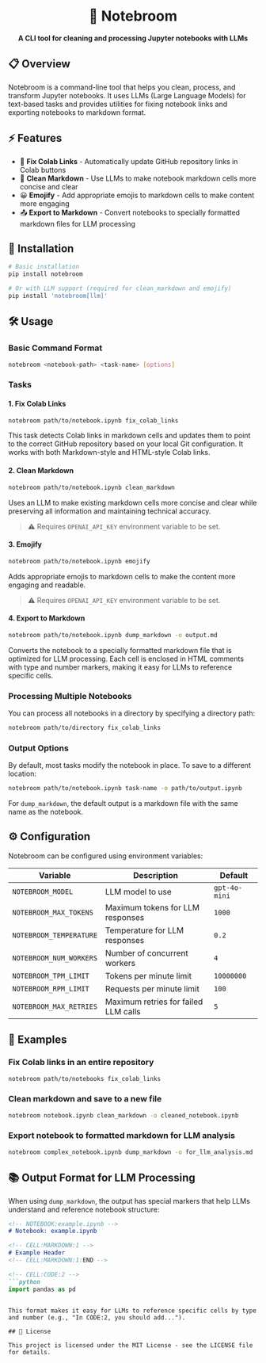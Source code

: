 <div align="center">

# 🧹 Notebroom

**A CLI tool for cleaning and processing Jupyter notebooks with LLMs**

</div>

## 📋 Overview

Notebroom is a command-line tool that helps you clean, process, and transform Jupyter notebooks. It uses LLMs (Large Language Models) for text-based tasks and provides utilities for fixing notebook links and exporting notebooks to markdown format.

## ⚡ Features

- 🔄 **Fix Colab Links** - Automatically update GitHub repository links in Colab buttons
- 📝 **Clean Markdown** - Use LLMs to make notebook markdown cells more concise and clear
- 😀 **Emojify** - Add appropriate emojis to markdown cells to make content more engaging
- 📤 **Export to Markdown** - Convert notebooks to specially formatted markdown files for LLM processing

## 🚀 Installation

```bash
# Basic installation
pip install notebroom

# Or with LLM support (required for clean_markdown and emojify)
pip install 'notebroom[llm]'
```

## 🛠️ Usage

### Basic Command Format

```bash
notebroom <notebook-path> <task-name> [options]
```

### Tasks

#### 1. Fix Colab Links

```bash
notebroom path/to/notebook.ipynb fix_colab_links
```

This task detects Colab links in markdown cells and updates them to point to the correct GitHub repository based on your local Git configuration. It works with both Markdown-style and HTML-style Colab links.

#### 2. Clean Markdown

```bash
notebroom path/to/notebook.ipynb clean_markdown
```

Uses an LLM to make existing markdown cells more concise and clear while preserving all information and maintaining technical accuracy.

> ⚠️ Requires `OPENAI_API_KEY` environment variable to be set.

#### 3. Emojify

```bash
notebroom path/to/notebook.ipynb emojify
```

Adds appropriate emojis to markdown cells to make the content more engaging and readable.

> ⚠️ Requires `OPENAI_API_KEY` environment variable to be set.

#### 4. Export to Markdown

```bash
notebroom path/to/notebook.ipynb dump_markdown -o output.md
```

Converts the notebook to a specially formatted markdown file that is optimized for LLM processing. Each cell is enclosed in HTML comments with type and number markers, making it easy for LLMs to reference specific cells.

### Processing Multiple Notebooks

You can process all notebooks in a directory by specifying a directory path:

```bash
notebroom path/to/directory fix_colab_links
```

### Output Options

By default, most tasks modify the notebook in place. To save to a different location:

```bash
notebroom path/to/notebook.ipynb task-name -o path/to/output.ipynb
```

For `dump_markdown`, the default output is a markdown file with the same name as the notebook.

## ⚙️ Configuration

Notebroom can be configured using environment variables:

| Variable | Description | Default |
|----------|-------------|---------|
| `NOTEBROOM_MODEL` | LLM model to use | `gpt-4o-mini` |
| `NOTEBROOM_MAX_TOKENS` | Maximum tokens for LLM responses | `1000` |
| `NOTEBROOM_TEMPERATURE` | Temperature for LLM responses | `0.2` |
| `NOTEBROOM_NUM_WORKERS` | Number of concurrent workers | `4` |
| `NOTEBROOM_TPM_LIMIT` | Tokens per minute limit | `10000000` |
| `NOTEBROOM_RPM_LIMIT` | Requests per minute limit | `100` |
| `NOTEBROOM_MAX_RETRIES` | Maximum retries for failed LLM calls | `5` |

## 📝 Examples

### Fix Colab links in an entire repository

```bash
notebroom path/to/notebooks fix_colab_links
```

### Clean markdown and save to a new file

```bash
notebroom notebook.ipynb clean_markdown -o cleaned_notebook.ipynb
```

### Export notebook to formatted markdown for LLM analysis

```bash
notebroom complex_notebook.ipynb dump_markdown -o for_llm_analysis.md
```

## 📚 Output Format for LLM Processing

When using `dump_markdown`, the output has special markers that help LLMs understand and reference notebook structure:

```markdown
<!-- NOTEBOOK:example.ipynb -->
# Notebook: example.ipynb

<!-- CELL:MARKDOWN:1 -->
# Example Header
<!-- CELL:MARKDOWN:1:END -->

<!-- CELL:CODE:2 -->
```python
import pandas as pd
```
<!-- CELL:CODE:2:END -->
```

This format makes it easy for LLMs to reference specific cells by type and number (e.g., "In CODE:2, you should add...").

## 📄 License

This project is licensed under the MIT License - see the LICENSE file for details.
